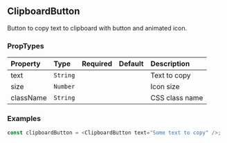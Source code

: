 ## ClipboardButton

Button to copy text to clipboard with button and animated icon.

### PropTypes

| Property  | Type     | Required | Default | Description           |
| :-------- | :------- | :------: | :------ | :-------------------- |
| text      | `String` |          |         | Text to copy          |
| size      | `Number` |          |         | Icon size             |
| className | `String` |          |         | CSS class name        |

### Examples

```js
const clipboardButton = <ClipboardButton text="Some text to copy" />;
```
